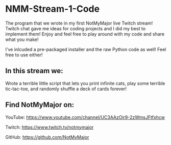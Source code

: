 # NMM-Stream-1-Code
The program that we wrote in my first NotMyMajor live Twitch stream! Twitch chat gave me ideas for coding projects and I did my best to implement them! Enjoy and feel free to play around with my code and share what you make!

I've inlcuded a pre-packaged installer and the raw Python code as well! Feel free to use either!

## In this stream we:
Wrote a terrible little script that lets you print infinite cats, play some terrible tic-tac-toe, and randomly shuffle a deck of cards forever!

## Find NotMyMajor on:

YouTube: https://www.youtube.com/channel/UC3AAzOir9-2zWmsJFtfxhcw

Twitch: https://www.twitch.tv/notmymajor

GitHub: https://github.com/NotMyMajor
